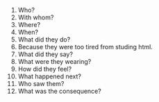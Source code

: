 1. Who?
2. With whom?
3. Where?
4. When?
5. What did they do? 
6. Because they were too tired from studing html.
7. What did they say?
8. What were they wearing?
9. How did they feel?
10. What happened next?
11. Who saw them?
12. What was the consequence?